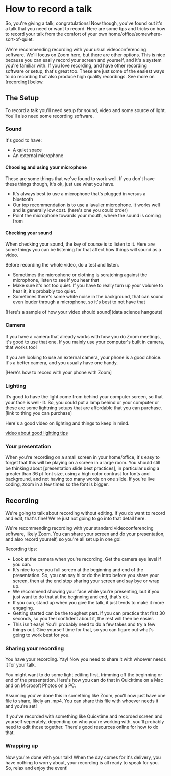 # How to record a talk

So, you're giving a talk, congratulations! Now though, you've found out it's a talk that you need or want to record. Here are some tips and tricks on how to record your talk from the comfort of your own home/office/somewhere-sort-of-quiet.

We're recommending recording with your usual videoconferencing software. We'll focus on Zoom here, but there are other options. This is nice because you can easily record your screen and yourself, and it's a system you're familiar with. If you love recording, and have other recording software or setup, that's great too. These are just some of the easiest ways to do recording that also produce high quality recordings. See more on [recording] below.

## The Setup

To record a talk you'll need setup for sound, video and some source of light. You'll also need some recording software. 

### Sound

It's good to have:
* A quiet space
* An external microphone

#### Choosing and using your microphone

These are some things that we've found to work well. If you don't have these things though, it's ok, just use what you have. 

* It's always best to use a microphone that's plugged in versus a bluetooth
* Our top recommendation is to use a lavalier microphone. It works well and is generally low cost. (here's one you could order)
* Point the microphone towards your mouth, where the sound is coming from

#### Checking your sound

When checking your sound, the key of course is to listen to it. Here are some things you can be listening for that affect how things will sound as a video.

Before recording the whole video, do a test and listen. 

* Sometimes the microphone or clothing is scratching against the microphone, listen to see if you hear that
* Make sure it's not too quiet. If you have to really turn up your volume to hear it, it's probably too quiet. 
* Sometimes there's some white noise in the background, that can sound even louder through a microphone, so it's best to not have that

[Here's a sample of how your video should sound](data science hangouts)

### Camera

If you have a camera that already works with how you do Zoom meetings, it's good to use that one. If you mainly use your computer's built in camera, that works too!

If you are looking to use an external camera, your phone is a good choice. It's a better camera, and you usually have one handy.

[Here's how to record with your phone with Zoom]

### Lighting

It’s good to have the light come from behind your computer screen, so that your face is well-lit. So, you could put a lamp behind or your computer or these are some lightning setups that are affordable that you can purchase. [link to thing you can purchase]

Here's a good video on lighting and things to keep in mind. 

[video about good lighting tips](https://www.youtube.com/watch?v=XSif3dWCX8g&t=319s)

### Your presentation

When you're recording on a small screen in your home/office, it's easy to forget that this will be playing on a screen in a large room. You should still be thinking about [presentation slide best practices], in particular using a greater than 36 pt font size, using a high color contrast for fonts and background, and not having too many words on one slide. If you're live coding, zoom in a few times so the font is bigger. 


## Recording

We're going to talk about recording without editing. If you do want to record and edit, that's fine! We're just not going to go into that detail here. 

We're recommending recording with your standard videoconferencing software, likely Zoom. You can share your screen and do your presentation, and also record yourself, so you're all set up in one go!

Recording tips:
* Look at the camera when you're recording. Get the camera eye level if you can. 
* It's nice to see you full screen at the beginning and end of the presentation. So, you can say hi or do the intro before you share your screen, then at the end stop sharing your screen and say bye or wrap up. 
* We recommend showing your face while you're presenting, but if you just want to do that at the beginning and end, that's ok. 
* If you can, stand up when you give the talk, it just tends to make it more engaging.
* Getting started can be the toughest part. If you can practice that first 30 seconds, so you feel confident about it, the rest will then be easier. 
* This isn't easy! You'll probably need to do a few takes and try a few things out. Give yourself time for that, so you can figure out what's going to work best for you.

### Sharing your recording

You have your recording. Yay! Now you need to share it with whoever needs it for your talk. 

You might want to do some light editing first, trimming off the beginning or end of the presentation. Here's how you can do that in Quicktime on a Mac and on Microsoft Photos on a PC. 

Assuming you've done this in something like Zoom, you'll now just have one file to share, likely an .mp4. You can share this file with whoever needs it and you're set!

If you've recorded with something like Quicktime and recorded screen and yourself seperately, depending on who you're working with, you'll probably need to edit those together. There's good resources online for how to do that. 


### Wrapping up

Now you're done with your talk! When the day comes for it's delivery, you have nothing to worry about, your recording is all ready to speak for you. So, relax and enjoy the event!






 